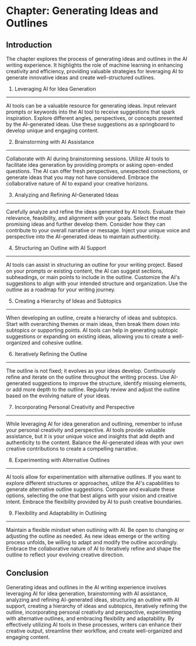 Chapter: Generating Ideas and Outlines
======================================

Introduction
------------

The chapter explores the process of generating ideas and outlines in the AI writing experience. It highlights the role of machine learning in enhancing creativity and efficiency, providing valuable strategies for leveraging AI to generate innovative ideas and create well-structured outlines.

1. Leveraging AI for Idea Generation
------------------------------------

AI tools can be a valuable resource for generating ideas. Input relevant prompts or keywords into the AI tool to receive suggestions that spark inspiration. Explore different angles, perspectives, or concepts presented by the AI-generated ideas. Use these suggestions as a springboard to develop unique and engaging content.

2. Brainstorming with AI Assistance
-----------------------------------

Collaborate with AI during brainstorming sessions. Utilize AI tools to facilitate idea generation by providing prompts or asking open-ended questions. The AI can offer fresh perspectives, unexpected connections, or generate ideas that you may not have considered. Embrace the collaborative nature of AI to expand your creative horizons.

3. Analyzing and Refining AI-Generated Ideas
--------------------------------------------

Carefully analyze and refine the ideas generated by AI tools. Evaluate their relevance, feasibility, and alignment with your goals. Select the most promising ideas and further develop them. Consider how they can contribute to your overall narrative or message. Inject your unique voice and perspective into the AI-generated ideas to maintain authenticity.

4. Structuring an Outline with AI Support
-----------------------------------------

AI tools can assist in structuring an outline for your writing project. Based on your prompts or existing content, the AI can suggest sections, subheadings, or main points to include in the outline. Customize the AI's suggestions to align with your intended structure and organization. Use the outline as a roadmap for your writing journey.

5. Creating a Hierarchy of Ideas and Subtopics
----------------------------------------------

When developing an outline, create a hierarchy of ideas and subtopics. Start with overarching themes or main ideas, then break them down into subtopics or supporting points. AI tools can help in generating subtopic suggestions or expanding on existing ideas, allowing you to create a well-organized and cohesive outline.

6. Iteratively Refining the Outline
-----------------------------------

The outline is not fixed; it evolves as your ideas develop. Continuously refine and iterate on the outline throughout the writing process. Use AI-generated suggestions to improve the structure, identify missing elements, or add more depth to the outline. Regularly review and adjust the outline based on the evolving nature of your ideas.

7. Incorporating Personal Creativity and Perspective
----------------------------------------------------

While leveraging AI for idea generation and outlining, remember to infuse your personal creativity and perspective. AI tools provide valuable assistance, but it is your unique voice and insights that add depth and authenticity to the content. Balance the AI-generated ideas with your own creative contributions to create a compelling narrative.

8. Experimenting with Alternative Outlines
------------------------------------------

AI tools allow for experimentation with alternative outlines. If you want to explore different structures or approaches, utilize the AI's capabilities to generate alternative outline suggestions. Compare and evaluate these options, selecting the one that best aligns with your vision and creative intent. Embrace the flexibility provided by AI to push creative boundaries.

9. Flexibility and Adaptability in Outlining
--------------------------------------------

Maintain a flexible mindset when outlining with AI. Be open to changing or adjusting the outline as needed. As new ideas emerge or the writing process unfolds, be willing to adapt and modify the outline accordingly. Embrace the collaborative nature of AI to iteratively refine and shape the outline to reflect your evolving creative direction.

Conclusion
----------

Generating ideas and outlines in the AI writing experience involves leveraging AI for idea generation, brainstorming with AI assistance, analyzing and refining AI-generated ideas, structuring an outline with AI support, creating a hierarchy of ideas and subtopics, iteratively refining the outline, incorporating personal creativity and perspective, experimenting with alternative outlines, and embracing flexibility and adaptability. By effectively utilizing AI tools in these processes, writers can enhance their creative output, streamline their workflow, and create well-organized and engaging content.
